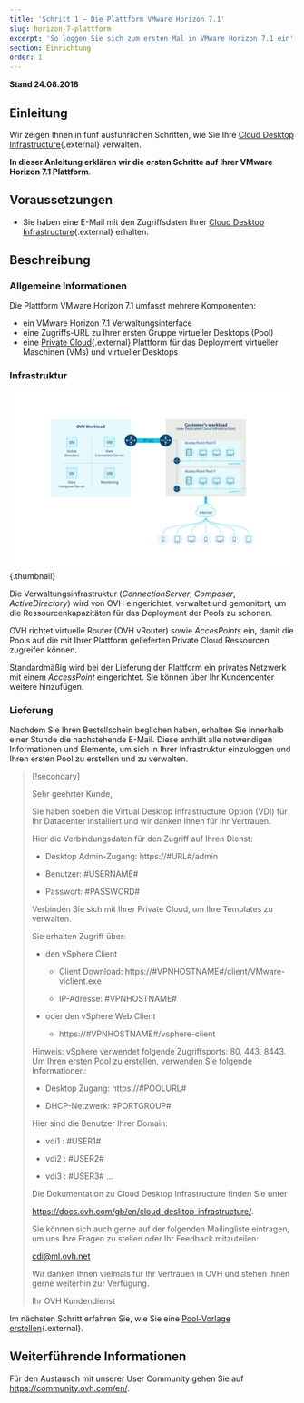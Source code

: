 ```yaml
---
title: 'Schritt 1 − Die Plattform VMware Horizon 7.1'
slug: horizon-7-plattform
excerpt: 'So loggen Sie sich zum ersten Mal in VMware Horizon 7.1 ein'
section: Einrichtung
order: 1
---
```


**Stand 24.08.2018**

## Einleitung

Wir zeigen Ihnen in fünf ausführlichen Schritten, wie Sie Ihre [Cloud Desktop Infrastructure](https://www.ovh.de/cloud/cloud-desktop/infrastructure/){.external} verwalten.

**In dieser Anleitung erklären wir die ersten Schritte auf Ihrer VMware Horizon 7.1 Plattform**.

## Voraussetzungen

- Sie haben eine E-Mail mit den Zugriffsdaten Ihrer [Cloud Desktop Infrastructure](https://www.ovh.de/cloud/cloud-desktop/infrastructure/){.external} erhalten.

## Beschreibung

### Allgemeine Informationen

Die Plattform VMware Horizon 7.1 umfasst mehrere Komponenten:

- ein VMware Horizon 7.1 Verwaltungsinterface
- eine Zugriffs-URL zu Ihrer ersten Gruppe virtueller Desktops (Pool)
- eine [Private Cloud](https://www.ovh.de/private-cloud/){.external} Plattform für das Deployment virtueller Maschinen (VMs) und virtueller Desktops


### Infrastruktur

![VMware Horizon 7.1 Infrastruktur](images/1200.png){.thumbnail}

Die Verwaltungsinfrastruktur (*ConnectionServer*, *Composer*, *ActiveDirectory*) wird von OVH eingerichtet, verwaltet und gemonitort, um die Ressourcenkapazitäten für das Deployment der Pools zu schonen.

OVH richtet virtuelle Router (OVH vRouter) sowie *AccesPoints* ein, damit die Pools auf die mit Ihrer Plattform gelieferten Private Cloud Ressourcen zugreifen können.

Standardmäßig wird bei der Lieferung der Plattform ein privates Netzwerk mit einem *AccessPoint* eingerichtet. Sie können über Ihr Kundencenter weitere hinzufügen.


### Lieferung

Nachdem Sie Ihren Bestellschein beglichen haben, erhalten Sie innerhalb einer Stunde die nachstehende E-Mail. Diese enthält alle notwendigen Informationen und Elemente, um sich in Ihrer Infrastruktur einzuloggen und Ihren ersten Pool zu erstellen und zu verwalten. 

> [!secondary]
>
> Sehr geehrter Kunde,
>
> Sie haben soeben die Virtual Desktop Infrastructure Option (VDI) für Ihr Datacenter installiert und wir danken Ihnen für Ihr Vertrauen.
>
> 
>Hier die Verbindungsdaten für den Zugriff auf Ihren Dienst:
>
> 
> * Desktop Admin-Zugang: https://#URL#/admin
> 
> * Benutzer: #USERNAME#
> 
> * Passwort: #PASSWORD#
> 
> 
> Verbinden Sie sich mit Ihrer Private Cloud, um Ihre Templates zu verwalten.
>
> Sie erhalten Zugriff über:
> 
> - den vSphere Client
> 
>   * Client Download: https://#VPNHOSTNAME#/client/VMware-viclient.exe
> 
>   * IP-Adresse: #VPNHOSTNAME#
>
> 
> - oder den vSphere Web Client
> 
>   *  https://#VPNHOSTNAME#/vsphere-client
>
> Hinweis: vSphere verwendet folgende Zugriffsports: 80, 443, 8443. Um Ihren ersten Pool zu erstellen, verwenden Sie folgende Informationen:
>
> 
> * Desktop Zugang: https://#POOLURL#
> 
> * DHCP-Netzwerk: #PORTGROUP#
>
> 
> Hier sind die Benutzer Ihrer Domain:
> 
> * vdi1 : #USER1#
> 
> * vdi2 : #USER2#
> 
> * vdi3 : #USER3#
> ...
>
> 
> Die Dokumentation zu Cloud Desktop Infrastructure finden Sie unter
> 
>  
> https://docs.ovh.com/gb/en/cloud-desktop-infrastructure/.
>
> 
> Sie können sich auch gerne auf der folgenden Mailingliste eintragen, um uns Ihre Fragen zu stellen oder Ihr Feedback mitzuteilen:
>
> 
> cdi@ml.ovh.net
> 
>  
> Wir danken Ihnen vielmals für Ihr Vertrauen in OVH und stehen Ihnen gerne weiterhin zur Verfügung.
> 
> Ihr OVH Kundendienst
> 


Im nächsten Schritt erfahren Sie, wie Sie eine [Pool-Vorlage erstellen](https://docs.ovh.com/de/cloud-desktop-infrastructure/pool-vorlage-erstellen){.external}.


## Weiterführende Informationen

Für den Austausch mit unserer User Community gehen Sie auf <https://community.ovh.com/en/>.
